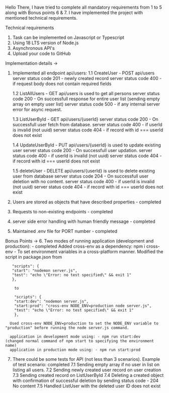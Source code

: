 Hello There, I have tried to complete all mandatory requirements from 1 to 5 along with Bonus points 6 & 7. I have implemented the project with mentioned technical requirements.

Technical requirements
1. Task can be implemented on Javascript or Typescript
2. Using 18 LTS version of Node.js
3. Asynchronous API's
4. Upload your code to GitHub


Implementation details ->
1. Implemented all endpoint api/users:
      1.1 CreateUser -  POST api/users
            server status code 201 -  newly created record
            server status code 400 -  if request body does not contain required fields
   
      1.2 ListAllUsers - GET api/users is used to get all persons
            server status code 200 -  On successfull response for entire user list (sending empty array on empty user list)
            server status code 500 -  if any internal server error for async request.
     
      1.3 ListUserById - GET api/users/{userId}
            server status code 200 -  On successfull user fetch from database.
            server status code 400 -  if userId is invalid (not uuid)
            server status code 404 -  if record with id === userId does not exist
   
      1.4 UpdateUserById - PUT api/users/{userId} is used to update existing user
            server status code 200 -  On successfull user updation.
            server status code 400 -  if userId is invalid (not uuid)
            server status code 404 -  if record with id === userId does not exist
   
      1.5 deleteUser - DELETE api/users/{userId} is used to delete existing user from database
            server status code 204 -  On successfull user deletion with no content.
            server status code 400 -  if userId is invalid (not uuid)
            server status code 404 -  if record with id === userId does not exist

2.  Users are stored as objects that have described properties - completed 
3.  Requests to non-existing endpoints - completed 
4.  server side error handling with human friendly message - completed
5.  Maintained .env file for PORT number - completed

Bonus Points ->
6.  Two modes of running application (development and production): - completed
        Added cross-env as a dependency: npm i cross-env - To set environment variables in a cross-platform manner.
        Modified the script in package.json from 
        
       "scripts": {
       "start": "nodemon server.js",
       "test": "echo \"Error: no test specified\" && exit 1"
       },
  
        to
           
        "scripts": {
        "start:dev": "nodemon server.js",
        "start:prod": "cross-env NODE_ENV=production node server.js",
        "test": "echo \"Error: no test specified\" && exit 1"
        },
        
      Used cross-env NODE_ENV=production to set the NODE_ENV variable to "production" before running the node server.js command.
      
      application in development mode using: - npm run start:dev   (changed normal command of npm start to specifying the environment name)
      application in production mode using: - npm run start:prod

7.   There could be some tests for API (not less than 3 scenarios). Example of test scenario: completed
     7.1  Sending empty array if no user in list on listing all users.
     7.2  Sending newly created user record on user creation
     7.3  Sending created record on ListUserById
     7.4  Deleting a created object with confirmation of successful deletion by sending status code - 204 No content 
     7.5  Handled ListUser with the deleted user ID does not exist
     
     
